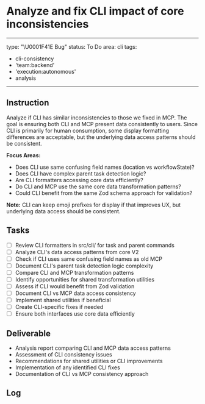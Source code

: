 # Analyze and fix CLI impact of core inconsistencies

---
type: "\U0001F41E Bug"
status: To Do
area: cli
tags:
  - cli-consistency
  - 'team:backend'
  - 'execution:autonomous'
  - analysis
---


## Instruction
Analyze if CLI has similar inconsistencies to those we fixed in MCP. The goal is ensuring both CLI and MCP present data consistently to users. Since CLI is primarily for human consumption, some display formatting differences are acceptable, but the underlying data access patterns should be consistent.

**Focus Areas:**
- Does CLI use same confusing field names (location vs workflowState)?
- Does CLI have complex parent task detection logic?
- Are CLI formatters accessing core data efficiently?
- Do CLI and MCP use the same core data transformation patterns?
- Could CLI benefit from the same Zod schema approach for validation?

**Note:** CLI can keep emoji prefixes for display if that improves UX, but underlying data access should be consistent.

## Tasks
- [ ] Review CLI formatters in src/cli/ for task and parent commands
- [ ] Analyze CLI's data access patterns from core V2
- [ ] Check if CLI uses same confusing field names as old MCP
- [ ] Document CLI's parent task detection logic complexity
- [ ] Compare CLI and MCP transformation patterns
- [ ] Identify opportunities for shared transformation utilities
- [ ] Assess if CLI would benefit from Zod validation
- [ ] Document CLI vs MCP data access consistency
- [ ] Implement shared utilities if beneficial
- [ ] Create CLI-specific fixes if needed
- [ ] Ensure both interfaces use core data efficiently

## Deliverable
- Analysis report comparing CLI and MCP data access patterns
- Assessment of CLI consistency issues
- Recommendations for shared utilities or CLI improvements
- Implementation of any identified CLI fixes
- Documentation of CLI vs MCP consistency approach

## Log
